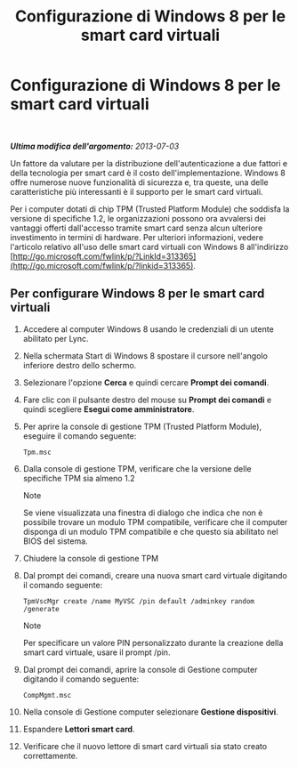﻿---
title: Configurazione di Windows 8 per le smart card virtuali
TOCTitle: Configurazione di Windows 8 per le smart card virtuali
ms:assetid: 4916c167-4ee3-4f3e-b65c-33e588595112
ms:mtpsurl: https://technet.microsoft.com/it-it/library/Dn308564(v=OCS.15)
ms:contentKeyID: 56269901
ms.date: 08/24/2015
mtps_version: v=OCS.15
ms.translationtype: HT
---

# Configurazione di Windows 8 per le smart card virtuali

 

_**Ultima modifica dell'argomento:** 2013-07-03_

Un fattore da valutare per la distribuzione dell'autenticazione a due fattori e della tecnologia per smart card è il costo dell'implementazione. Windows 8 offre numerose nuove funzionalità di sicurezza e, tra queste, una delle caratteristiche più interessanti è il supporto per le smart card virtuali.

Per i computer dotati di chip TPM (Trusted Platform Module) che soddisfa la versione di specifiche 1.2, le organizzazioni possono ora avvalersi dei vantaggi offerti dall'accesso tramite smart card senza alcun ulteriore investimento in termini di hardware. Per ulteriori informazioni, vedere l'articolo relativo all'uso delle smart card virtuali con Windows 8 all'indirizzo [http://go.microsoft.com/fwlink/p/?LinkId=313365](http://go.microsoft.com/fwlink/p/?linkid=313365).

## Per configurare Windows 8 per le smart card virtuali

1.  Accedere al computer Windows 8 usando le credenziali di un utente abilitato per Lync.

2.  Nella schermata Start di Windows 8 spostare il cursore nell'angolo inferiore destro dello schermo.

3.  Selezionare l'opzione **Cerca** e quindi cercare **Prompt dei comandi**.

4.  Fare clic con il pulsante destro del mouse su **Prompt dei comandi** e quindi scegliere **Esegui come amministratore**.

5.  Per aprire la console di gestione TPM (Trusted Platform Module), eseguire il comando seguente:
    
        Tpm.msc

6.  Dalla console di gestione TPM, verificare che la versione delle specifiche TPM sia almeno 1.2
    

    > [!NOTE]
    > Se viene visualizzata una finestra di dialogo che indica che non è possibile trovare un modulo TPM compatibile, verificare che il computer disponga di un modulo TPM compatibile e che questo sia abilitato nel BIOS del sistema.



7.  Chiudere la console di gestione TPM

8.  Dal prompt dei comandi, creare una nuova smart card virtuale digitando il comando seguente:
    
        TpmVscMgr create /name MyVSC /pin default /adminkey random /generate
    

    > [!NOTE]
    > Per specificare un valore PIN personalizzato durante la creazione della smart card virtuale, usare il prompt /pin.



9.  Dal prompt dei comandi, aprire la console di Gestione computer digitando il comando seguente:
    
        CompMgmt.msc

10. Nella console di Gestione computer selezionare **Gestione dispositivi**.

11. Espandere **Lettori smart card**.

12. Verificare che il nuovo lettore di smart card virtuali sia stato creato correttamente.

